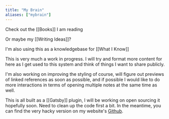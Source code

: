 ```yaml
---
title: "My Brain"
aliases: ["mybrain"]
---
```


Check out the [[Books]] I am reading

Or maybe my [[Writing Ideas]]?

I'm also using this as a knowledgebase for [[What I Know]]

This is very much a work in progress. I will try and format more content for here as I get used to this system and think of things I want to share publicly.

I'm also working on improving the styling of course, will figure out previews of linked references as soon as possible, and if possible I would like to do more interactions in terms of opening multiple notes at the same time as well.

This is all built as a [[Gatsby]] plugin, I will be working on open sourcing it hopefully soon. Need to clean up the code first a bit. In the meantime, you can find the very hacky version on my website's [Github](https://github.com/aengusmcmillin/aengusmcmillin.com/tree/master/plugins/gatsby-transform-brain).

